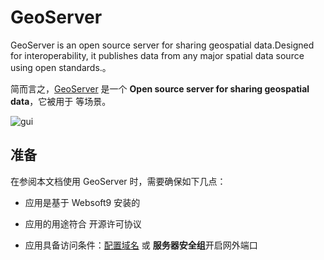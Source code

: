 # GeoServer

GeoServer is an open source server for sharing geospatial data.Designed for interoperability, it publishes data from any major spatial data source using open standards.。  

简而言之，[GeoServer](https://geoserver.org/) 是一个 **Open source server for sharing geospatial data**，它被用于  等场景。   


![gui](https://libs.websoft9.com/Websoft9/DocsPicture/zh/geoserver/geoserver-gui-websoft9.png)


## 准备

在参阅本文档使用 GeoServer 时，需要确保如下几点：

- 应用是基于 Websoft9 安装的

- 应用的用途符合 [](https://some_license_url) 开源许可协议

- 应用具备访问条件：[配置域名](./guide/appsetdomain) 或 **服务器安全组**开启网外端口